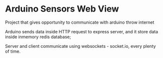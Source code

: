 # Arduino Sensors Web View

Project that gives opportunity to communicate with arduino throw internet

Arduino sends data inside HTTP request to express server, and it store data inside inmemory redis database;

Server and client communicate using websockets - socket.io, every plenty of time.

